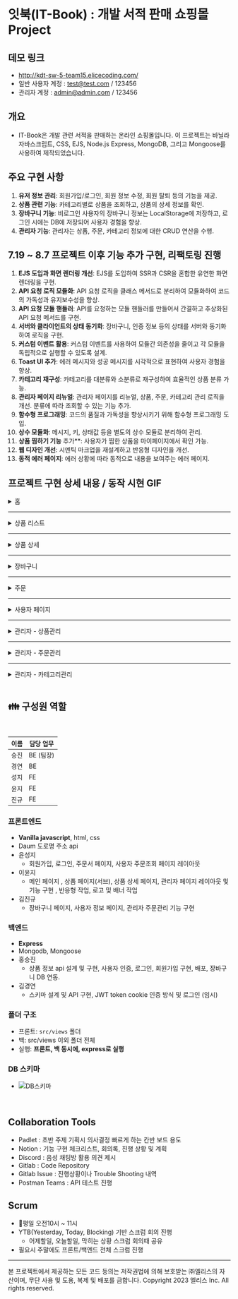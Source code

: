 # 잇북(IT-Book) : 개발 서적 판매 쇼핑몰 Project

## 데모 링크
 - http://kdt-sw-5-team15.elicecoding.com/
 - 일반 사용자 계정 : test@test.com / 123456
 - 관리자 계정 : admin@admin.com / 123456

## 개요
 - IT-Book은 개발 관련 서적을 판매하는 온라인 쇼핑몰입니다. 이 프로젝트는 바닐라 자바스크립트, CSS, EJS, Node.js Express, MongoDB, 그리고 Mongoose를 사용하여 제작되었습니다. 

## 주요 구현 사항 
1. **유저 정보 관리**: 회원가입/로그인, 회원 정보 수정, 회원 탈퇴 등의 기능을 제공.
2. **상품 관련 기능**: 카테고리별로 상품을 조회하고, 상품의 상세 정보를 확인.  
3. **장바구니 기능**: 비로그인 사용자의 장바구니 정보는 LocalStorage에 저장하고, 로그인 시에는 DB에 저장되어 사용자 경험을 향상.
4. **관리자 기능**: 관리자는 상품, 주문, 카테고리 정보에 대한 CRUD 연산을 수행.

## 7.19 ~ 8.7 프로젝트 이후 기능 추가 구현, 리팩토링 진행
1. **EJS 도입과 화면 렌더링 개선**: EJS를 도입하여 SSR과 CSR을 혼합한 유연한 화면 렌더링을 구현.
2. **API 요청 로직 모듈화**: API 요청 로직을 클래스 메서드로 분리하여 모듈화하여 코드의 가독성과 유지보수성을 향상.
3. **API 요청 모듈 핸들러**: API를 요청하는 모듈 핸들러를 만들어서 간결하고 추상화된 API 요청 메서드를 구현.
4. **서버와 클라이언트의 상태 동기화**: 장바구니, 인증 정보 등의 상태를 서버와 동기화하여 로직을 구현.
5. **커스텀 이벤트 활용**: 커스텀 이벤트를 사용하여 모듈간 의존성을 줄이고 각 모듈을 독립적으로 실행할 수 있도록 설계.
6. **Toast UI 추가**: 에러 메시지와 성공 메시지를 시각적으로 표현하여 사용자 경험을 향상.
7. **카테고리 재구성**: 카테고리를 대분류와 소분류로 재구성하여 효율적인 상품 분류 가능.
8. **관리자 페이지 리뉴얼**: 관리자 페이지를 리뉴얼, 상품, 주문, 카테고리 관리 로직을 개선. 분류에 따라 조회할 수 있는 기능 추가.
9. **함수형 프로그래밍**: 코드의 품질과 가독성을 향상시키기 위해 함수형 프로그래밍 도입.
10. **상수 모듈화**: 메시지, 키, 상태값 등을 별도의 상수 모듈로 분리하여 관리.
11. **상품 찜하기 기능** 추가**: 사용자가 찜한 상품을 마이페이지에서 확인 가능.
12. **웹 디자인 개선**: 시멘틱 마크업을 재설계하고 반응형 디자인을 개선.
13. **동적 에러 페이지**: 에러 상황에 따라 동적으로 내용을 보여주는 에러 페이지.

## 프로젝트 구현 상세 내용 / 동작 시현 GIF

<details><summary>홈</summary>

<img width="90%" src="https://github.com/raquim47/data/blob/main/itbook/ib-home.gif?raw=true" />
<p>- 바닐라 자바스크립트를 이용하여 배너와 상품 슬라이드를 구현.</p>
<p>- passport.js와 JWT를 사용해 회원가입과 로그인을 구현, form의 유효성 검사도 클라이언트, 서버(이메일 중복, 비밀번호 오류)에서 모두 처리.</p>
<p>- 헤더에 현재 장바구니 상태를 보여주는 배지를 구현.</p>
</details>

<hr>
<details><summary>상품 리스트</summary>

<img width="90%" src="https://github.com/raquim47/data/blob/main/itbook/ib-list.gif?raw=true" />
<p>- 카테고리에 따라 분류된 상품 리스트.</p>
<p>- 메인 카테고리에 해당하는 소분류 카테고리 버튼을 렌더링하고, 버튼을 클릭하면 관련 상품만 렌더링.</p>
<p>- 최신순, 오래된순, 가격 높은 순, 가격 낮은 순 정렬 기능 제공.</p>
</details>


<hr>
<details><summary>상품 상세</summary>

<img width="90%" src="https://github.com/raquim47/data/blob/main/itbook/ib-detail.gif?raw=true" />
<p>- 새로고침 없이 수량, 총 금액 변경 구현.</p>
<p>- 찜하기 기능, 마이페이지에서 확인 가능.</p>
<p>- 장바구니 담기 토스트 메시지,</p>
<p>- 바로 구매하기 클릭시 주문 페이지로 바로 이동(로그인 검증).</p>
</details>

<hr>
<details><summary>장바구니</summary>

<img width="90%" src="https://github.com/raquim47/data/blob/main/itbook/ib-cart.gif?raw=true" />
<p>- 비로그인 사용자는 로컬스토래지, 로그인 사용자는 DB에서 장바구니 데이터 관리.</p>
<p>- 비로그인 사용자가 로그인할 경우, 로컬스토리지의 데이터가 DB로 병합.</p>
<p>- 수량 변경, 삭제, 체크 박스 상태, 총 금액 등 새로고침 없는 UI 동작 구현.</p>
<p>- 주문하기 또는 바로구매 클릭시(로그인 필요) 로컬 스토래지에 주문 임시 데이터를 저장하고 주문 페이지에서 활용.</p>
</details>

<hr>
<details><summary>주문</summary>

<img width="90%" src="https://github.com/raquim47/data/blob/main/itbook/ib-order.gif?raw=true" />
<p>- 주문 유효성 검사 - 배송지, 전화번호, 동의 사항 체크 필요.</p>
<p>- 다음 주소지 검색 api 활용.</p>
<p>- '현재 배송 정보를 기본 정보로 저장'을 체크할 경우 결제시 해당 정보가 사용자 정보로 저장.</p>
<p>- 결제 성공 시 사용자는 주문 확인 페이지로 자동 이동.</p>
</details>

<hr>
<details><summary>사용자 페이지</summary>

<img width="90%" src="https://github.com/raquim47/data/blob/main/itbook/ib-user.gif?raw=true" />
<p>- 마이페이지에서 찜한 상품 확인 가능.</p>
<p>- 회원 정보 변경 및 회원 탈퇴(비밀번호 인증 필요)기능 구현.</p>
<p>- 주문 내역 조회, 주문 건의 주문 상태가 '상품준비중'일 경우 '주문취소' 버튼이 활성화되어 주문 취소 가능.</p>
</details>

<hr>
<details><summary>관리자 - 상품관리</summary>

<img width="90%" src="https://github.com/raquim47/data/blob/main/itbook/ib-admin-p.gif?raw=true" />
<p>- 등록된 상품 조회/수정/삭제 기능.</p>
<p>- 상품 등록/수정 시, 대분류를 변경하면 해당하는 소분류 카테고리가 렌더링되도록 구현.</p>
<p>- 상품명 검색 기능 제공.</p>
</details>
<hr>
<details><summary>관리자 - 주문관리</summary>

<img width="90%" src="https://github.com/raquim47/data/blob/main/itbook/ib-admin-o.gif?raw=true" />
<p>- 등록된 주문 조회/삭제 기능.</p>
<p>- 주문 상태 별 조회 기능.</p>
</details>
<hr>
<details><summary>관리자 - 카테고리관리</summary>

<img width="90%" src="https://github.com/raquim47/data/blob/main/itbook/ib-admin-c.gif?raw=true" />
<p>- 메인 카테고리는 고정, 소분류 카테고리만 등록,수정,삭제 가능.</p>
<p>- 대분류(메인카테고리)에 해당하는 카테고리 조회 가능.</p>
</details>

<br />

## 👪 구성원 역할
<br />

| 이름 | 담당 업무 |  
| ------ | ------ |
|  승진   |  BE (팀장)   |
|  경연   |  BE   |
|  성지   |  FE   |
|  윤지   |  FE   |
|  진규   |  FE   |


### 프론트엔드

- **Vanilla javascript**, html, css
- Daum 도로명 주소 api 
- 윤성지
  + 회원가입, 로그인, 주문서 페이지, 사용자 주문조회 페이지 레이아웃
- 이윤지
  + 메인 페이지 , 상품 페이지(서브), 상품 상세 페이지, 관리자 페이지 레이아웃 및 기능 구현 , 반응형 작업, 로고 및 배너 작업
- 김진규
  + 장바구니 페이지, 사용자 정보 페이지, 관리자 주문관리 기능 구현

### 백엔드 

- **Express**
- Mongodb, Mongoose
- 홍승진
  + 상품 정보 api 설계 및 구현, 사용자 인증, 로그인, 회원가입 구현, 배포, 장바구니 DB 연동.
- 김경연
  + 스키마 설계 및 API 구현, JWT token cookie 인증 방식 및 로그인 (임시)


### 폴더 구조
- 프론트: `src/views` 폴더 
- 백: src/views 이외 폴더 전체
- 실행: **프론트, 백 동시에, express로 실행**

### DB 스키마
- ![DB스키마](/uploads/00c948fc6b29a26aba936e110199596a/DB스키마.png)


<br />


## Collaboration Tools
- Padlet : 초반 주제 기획시 의사결정 빠르게 하는 칸반 보드 용도
- Notion : 기능 구현 체크리스트, 회의록, 진행 상황 및 계획
- Discord : 음성 채팅방 활용 의견 제시
- Gitlab : Code Repository
- Gitlab Issue : 진행상황이나 Trouble Shooting 내역
- Postman Teams : API 테스트 진행


## Scrum
- 평일 오전10시 ~ 11시
- YTB(Yesterday, Today, Blocking) 기반 스크럼 회의 진행
  + 어제할일, 오늘할일, 막히는 상황 스크럼 회의때 공유
- 필요시 주말에도 프론트/백엔드 전체 스크럼 진행


---

본 프로젝트에서 제공하는 모든 코드 등의는 저작권법에 의해 보호받는 ㈜엘리스의 자산이며, 무단 사용 및 도용, 복제 및 배포를 금합니다.
Copyright 2023 엘리스 Inc. All rights reserved.
